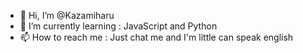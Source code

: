 - 👋 Hi, I’m @Kazamiharu
- 🌱 I’m currently learning : JavaScript and Python
- 📫 How to reach me : Just chat me and I'm little can speak english

<!---
Kazamiharu/Kazamiharu is a ✨ special ✨ repository because its `README.md` (this file) appears on your GitHub profile.
You can click the Preview link to take a look at your changes.
--->
